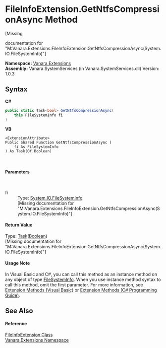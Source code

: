 # FileInfoExtension.GetNtfsCompressionAsync Method 
 

\[Missing <summary> documentation for "M:Vanara.Extensions.FileInfoExtension.GetNtfsCompressionAsync(System.IO.FileSystemInfo)"\]

**Namespace:**&nbsp;<a href="9abe54ff-18ce-e333-beed-30e855655381">Vanara.Extensions</a><br />**Assembly:**&nbsp;Vanara.SystemServices (in Vanara.SystemServices.dll) Version: 1.0.3

## Syntax

**C#**<br />
``` C#
public static Task<bool> GetNtfsCompressionAsync(
	this FileSystemInfo fi
)
```

**VB**<br />
``` VB
<ExtensionAttribute>
Public Shared Function GetNtfsCompressionAsync ( 
	fi As FileSystemInfo
) As Task(Of Boolean)
```

<br />

#### Parameters
&nbsp;<dl><dt>fi</dt><dd>Type: <a href="http://msdn2.microsoft.com/en-us/library/975xhcs9" target="_blank">System.IO.FileSystemInfo</a><br />\[Missing <param name="fi"/> documentation for "M:Vanara.Extensions.FileInfoExtension.GetNtfsCompressionAsync(System.IO.FileSystemInfo)"\]</dd></dl>

#### Return Value
Type: <a href="http://msdn2.microsoft.com/en-us/library/dd321424" target="_blank">Task</a>(<a href="http://msdn2.microsoft.com/en-us/library/a28wyd50" target="_blank">Boolean</a>)<br />\[Missing <returns> documentation for "M:Vanara.Extensions.FileInfoExtension.GetNtfsCompressionAsync(System.IO.FileSystemInfo)"\]

#### Usage Note
In Visual Basic and C#, you can call this method as an instance method on any object of type <a href="http://msdn2.microsoft.com/en-us/library/975xhcs9" target="_blank">FileSystemInfo</a>. When you use instance method syntax to call this method, omit the first parameter. For more information, see <a href="http://msdn.microsoft.com/en-us/library/bb384936.aspx">Extension Methods (Visual Basic)</a> or <a href="http://msdn.microsoft.com/en-us/library/bb383977.aspx">Extension Methods (C# Programming Guide)</a>.

## See Also


#### Reference
<a href="ffccdb8f-994a-a3d3-f443-0ebabd38e7fc">FileInfoExtension Class</a><br /><a href="9abe54ff-18ce-e333-beed-30e855655381">Vanara.Extensions Namespace</a><br />